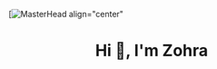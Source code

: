 [![MasterHead align="center"](https://blog.vantagecircle.com/content/images/2020/10/home-office-ideas-elegant-setup-1.png)

<h1 align="center">Hi 👋, I'm Zohra</h1>





